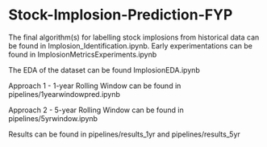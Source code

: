 # Stock-Implosion-Prediction-FYP

The final algorithm(s) for labelling stock implosions from historical data can be found in Implosion_Identification.ipynb. Early experimentations can be found in ImplosionMetricsExperiments.ipynb

The EDA of the dataset can be found ImplosionEDA.ipynb

Approach 1 - 1-year Rolling Window can be found in pipelines/1yearwindowpred.ipynb

Approach 2 - 5-year Rolling Window can be found in pipelines/5yrwindow.ipynb

Results can be found in pipelines/results_1yr and pipelines/results_5yr
